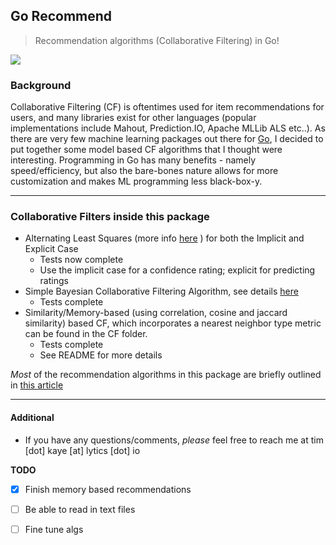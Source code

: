 ## Go Recommend 

> Recommendation algorithms (Collaborative Filtering) in Go! 

![](http://progressed.io/bar/93)

### Background 
Collaborative Filtering (CF) is oftentimes used for item recommendations for users, and many libraries exist for other languages (popular implementations include Mahout, Prediction.IO, Apache MLLib ALS etc..). As there are very few machine learning packages out there for [Go](http://www.golang.org), I decided to put together some model based CF algorithms that I thought were interesting. Programming in Go has many benefits - namely speed/efficiency, but also the bare-bones nature allows for more customization and makes ML programming less black-box-y. 

---

### Collaborative Filters inside this package

- Alternating Least Squares (more info [here](http://labs.yahoo.com/files/HuKorenVolinsky-ICDM08.pdf) ) for both the Implicit and Explicit Case
	* Tests now complete
	* Use the implicit case for a confidence rating; explicit for predicting ratings
- Simple Bayesian Collaborative Filtering Algorithm, see details [here](http://www-stat.wharton.upenn.edu/~edgeorge/Research_papers/Bcollab.pdf)
	* Tests complete
- Similarity/Memory-based (using correlation, cosine and jaccard similarity) based CF, which incorporates a nearest neighbor type metric can be found in the CF folder.
	* Tests complete
	* See README for more details

*Most* of the recommendation algorithms in this package are briefly outlined in [this article](http://www.hindawi.com/journals/aai/2009/421425/)

---

#### Additional

 - If you have any questions/comments, *please* feel free to reach me at tim [dot] kaye [at] lytics [dot] io

**TODO**
- [x] Finish memory based recommendations
- [ ] Be able to read in text files
- [ ] Fine tune algs





